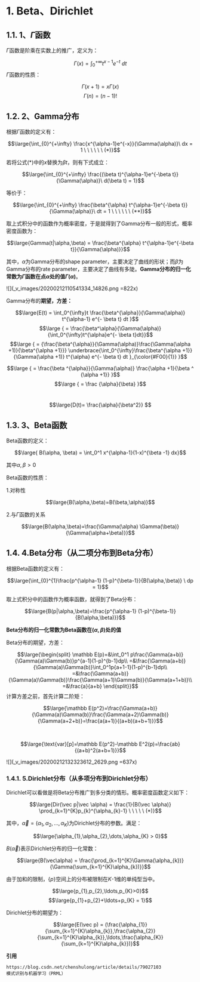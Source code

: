 # 1. Beta、Dirichlet


## 1.1. 1、$\Gamma$函数
$\Gamma$函数是阶乘在实数上的推广，定义为：

$$\Gamma(x) = \int_{0}^{+\infty} t^{x-1} e^{-t} \ dt$$
$\Gamma$函数的性质：

$$\Gamma(x+1) = x \Gamma(x)$$
$$\Gamma(n) = (n-1)!$$

## 1.2. 2、Gamma分布
根据$\Gamma$函数的定义有：

$$\large{\int_{0}^{+\infty} \frac{x^{\alpha-1}e^{-x}}{\Gamma(\alpha)}\ dx = 1 \ \ \ \ \ \ (*)}$$

若将公式($*$)中的$x$替换为$\beta t$，则有下式成立：

$$\large{\int_{0}^{+\infty} \frac{(\beta t)^{\alpha-1}e^{-\beta t}}{\Gamma(\alpha)}\ d(\beta t) = 1}$$

等价于：

$$\large{\int_{0}^{+\infty} \frac{\beta^{\alpha} t^{\alpha-1}e^{-\beta t}}{\Gamma(\alpha)}\ dt = 1 \ \ \ \ \ \ 
(**)}$$

取上式积分中的函数作为概率密度，于是就得到了Gamma分布一般的形式，概率密度函数为：

$$\large{Gamma(t|\alpha,\beta) = \frac{\beta^{\alpha} t^{\alpha-1}e^{-\beta t}}{\Gamma(\alpha)}}$$


其中，$\alpha$为Gamma分布的shape parameter，主要决定了曲线的形状；而$\beta$为Gamma分布的rate parameter，主要决定了曲线有多陡。**Gamma分布的归一化常数为$\Gamma$函数在点$\alpha$处的值$\Gamma(\alpha)$**。


![](_v_images/20200212110541334_14826.png =822x)


Gamma分布的**期望，方差：**

$$\large{E(t) =  \int_0^{\infty}t \frac{\beta^{\alpha}}{\Gamma(\alpha)} t^{\alpha-1} e^{- \beta t} dt }$$
$$\large  { = \frac{\beta^\alpha}{\Gamma(\alpha)} {\int_0^{\infty}t^{\alpha}e^{- \beta t}dt}}$$
$$\large { = {\frac{\beta^{\alpha}}{\Gamma(\alpha)}\frac{\Gamma(\alpha +1)}{\beta^{\alpha +1}}} \underbrace{\int_0^{\infty}\frac{\beta^{\alpha +1}}{\Gamma(\alpha +1)} t^{\alpha} e^{- \beta t} dt   }_{\color{#F00}{1}}   }$$

$$\large { = \frac{\beta ^{\alpha}}{\Gamma(\alpha)} \frac{\alpha +1}{\beta ^ {\alpha +1}}  }$$
$$\large { = \frac {\alpha}{\beta} }$$
<br>

$$\large{D(t)= \frac{\alpha}{\beta^2}} $$


## 1.3. 3、Beta函数
Beta函数的定义：
<br>

$$\large{ B(\alpha, \beta) = \int_0^1 x^{\alpha-1}(1-x)^{\beta -1} dx}$$

其中$\alpha,\beta >0$

Beta函数的性质：

1.对称性

$$\large{B(\alpha,\beta)=B(\beta,\alpha)}$$

2.与$\Gamma$函数的关系

$$\large{B(\alpha,\beta)=\frac{\Gamma(\alpha) \Gamma(\beta)}{\Gamma(\alpha+\beta)}}$$

## 1.4. 4.Beta分布（从二项分布到Beta分布）
根据Beta函数的定义有：

$$\large{\int_{0}^{1}\frac{p^{\alpha-1}  (1-p)^{\beta-1}}{B(\alpha,\beta)} \ dp = 1}$$

取上式积分中的函数作为概率函数，就得到了Beta分布：

$$\large{B(p|\alpha,\beta)=\frac{p^{\alpha-1}  (1-p)^{\beta-1}}{B(\alpha,\beta)}}$$

**Beta分布的归一化常数为Beta函数在$(\alpha,\beta)$处的值**

Beta分布的期望，方差：
    
$$\large{\begin{split}
\mathbb E(p)=&\int_0^1 p\frac{\Gamma(a+b)}{\Gamma(a)\Gamma(b)}p^{a-1}(1-p)^{b-1}dp\\
=&\frac{\Gamma(a+b)}{\Gamma(a)\Gamma(b)}\int_0^1p{a+1-1}(1-p)^{b-1}dp\\
=&\frac{\Gamma(a+b)}{\Gamma(a)\Gamma(b)}\frac{\Gamma(a+1)\Gamma(b)}{\Gamma(a+1+b)}\\
=&\frac{a}{a+b}
\end{split}}$$
计算方差之前，首先计算二阶矩：

$$\large{\mathbb E(p^2)=\frac{\Gamma(a+b)}{\Gamma(a)\Gamma(b)}\frac{\Gamma(a+2)\Gamma(b)}{\Gamma(a+2+b)}=\frac{a(a+1)}{(a+b)(a+b+1)}}$$

<br>

$$\large{\text{var}[p]=\mathbb E(p^2)-\mathbb E^2(p)=\frac{ab}{(a+b)^2(a+b+1)}}$$


![](_v_images/20200212132323612_2629.png =637x)


### 1.4.1. 5.Dirichlet分布（从多项分布到Dirichlet分布）
Dirichlet可以看做是将Beta分布推广到多分类的情形。概率密度函数定义如下：

$$\large{Dir(\vec p|\vec \alpha) = \frac{1}{B(\vec \alpha)} \prod_{k=1}^{K}p_{k}^{\alpha_{k}-1} \ \ \ \ \ (*)}$$

其中，$\vec \alpha = (\alpha_{1},\alpha_{2},\ldots,\alpha_{K})$为Dirichlet分布的参数。满足：

$$\large{\alpha_{1},\alpha_{2},\dots,\alpha_{K} > 0}$$

$B(\vec\alpha)$表示Dirichlet分布的归一化常数：

$$\large{B(\vec\alpha) = \frac{\prod_{k=1}^{K}\Gamma(\alpha_{k})}{\Gamma(\sum_{k=1}^{K}\alpha_{k})}}$$

由于加和的限制，$\{p\}$空间上的分布被限制在$K$-1维的单纯型当中。

$$\large{p_{1},p_{2},\ldots,p_{K}>0}$$
$$\large{p_{1}+p_{2}+\ldots+p_{K} = 1}$$


Dirichlet分布的期望为：

$$\large{E(\vec p) = (\frac{\alpha_{1}}{\sum_{k=1}^{K}\alpha_{k}},\frac{\alpha_{2}}{\sum_{k=1}^{K}\alpha_{k}},\ldots,\frac{\alpha_{K}}{\sum_{k=1}^{K}\alpha_{k}})}$$


**引用**

    https://blog.csdn.net/chenshulong/article/details/79027103
    模式识别与机器学习（PRML）